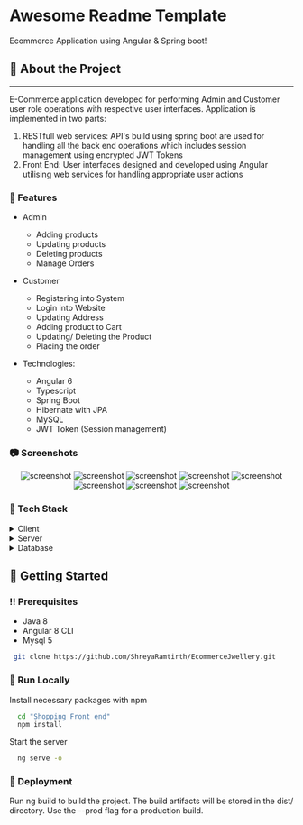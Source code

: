 
  <h1>Awesome Readme Template</h1>
  
  <p>
    Ecommerce Application using Angular & Spring boot! 
  </p>

<!-- About the Project -->
## :star2: About the Project

---------
E-Commerce application developed for performing Admin and Customer user role operations with respective user interfaces. Application is implemented in two parts:
1. RESTfull web services: API's build using spring boot are used for handling all the back end operations which includes session management using encrypted JWT Tokens 
2. Front End: User interfaces designed and developed using Angular utilising web services for handling appropriate user actions  

### :dart: Features

* Admin
  * Adding products
  * Updating products
  * Deleting products
  * Manage Orders
* Customer
  * Registering into System
  * Login into Website
  * Updating Address
  * Adding product to Cart
  * Updating/ Deleting the Product
  * Placing the order

* Technologies: 
  * Angular 6
  * Typescript
  * Spring Boot
  * Hibernate with JPA 
  * MySQL
  * JWT Token (Session management)


<!-- Screenshots -->
### :camera: Screenshots

<div align="center"> 
  <img src="https://github.com/ShreyaRamtirth/EcommerceJwellery/blob/main/assests/1.jpg" alt="screenshot" />
  <img src="https://github.com/ShreyaRamtirth/EcommerceJwellery/blob/main/assests/2.jpg" alt="screenshot" />
  <img src="https://github.com/ShreyaRamtirth/EcommerceJwellery/blob/main/assests/3.jpg" alt="screenshot" />
  <img src="https://github.com/ShreyaRamtirth/EcommerceJwellery/blob/main/assests/4.jpg" alt="screenshot" />
  <img src="https://github.com/ShreyaRamtirth/EcommerceJwellery/blob/main/assests/5.jpg" alt="screenshot" />
  <img src="https://github.com/ShreyaRamtirth/EcommerceJwellery/blob/main/assests/6.jpg" alt="screenshot" />
  <img src="https://github.com/ShreyaRamtirth/EcommerceJwellery/blob/main/assests/7.jpg" alt="screenshot" />
  <img src="https://github.com/ShreyaRamtirth/EcommerceJwellery/blob/main/assests/8.jpg" alt="screenshot" />

</div>


<!-- TechStack -->
### :space_invader: Tech Stack

<details>
  <summary>Client</summary>
  <ul>
    <li><a href="https://www.typescriptlang.org/">Typescript</a></li>
    <li><a href="https://angular.io/">Angular</a></li>
    <li><a href="https://getbootstrap.com/docs/4.0/getting-started/introduction/">Bootstrap 4</a></li>
  </ul>
</details>

<details>
  <summary>Server</summary>
  <ul>
    <li><a href="https://spring.io/">Spring Boot</a></li>
    <li><a href="https://www.baeldung.com/spring-boot-hibernate">Hibernate with Spring boot</a></li>
  </ul>
</details>

<details>
<summary>Database</summary>
  <ul>
    <li><a href="https://www.mysql.com/">MySQL</a></li>
  </ul>
</details>

<!-- Getting Started -->
## 	:toolbox: Getting Started

<!-- Prerequisites -->
### :bangbang: Prerequisites

- Java 8
- Angular 8 CLI
- Mysql 5


```bash
 git clone https://github.com/ShreyaRamtirth/EcommerceJwellery.git 
```

### :running: Run Locally

Install necessary packages with npm

```bash
  cd "Shopping Front end"
  npm install
```

Start the server

```bash
  ng serve -o
```


<!-- Deployment -->
### :triangular_flag_on_post: Deployment

Run ng build to build the project. The build artifacts will be stored in the dist/ directory. Use the --prod flag for a production build.
